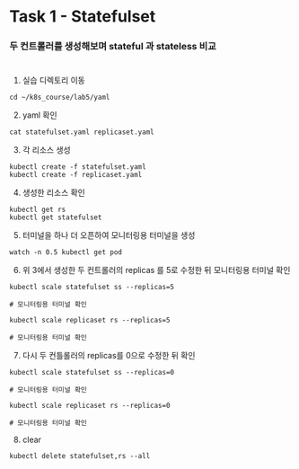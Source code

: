 # Task 1 - Statefulset

### 두 컨트롤러를 생성해보며 stateful 과 stateless 비교
#

1. 실습 디렉토리 이동
```
cd ~/k8s_course/lab5/yaml
```

2. yaml 확인
```
cat statefulset.yaml replicaset.yaml
```

3. 각 리소스 생성
```
kubectl create -f statefulset.yaml
kubectl create -f replicaset.yaml
```

4. 생성한 리소스 확인
```
kubectl get rs
kubectl get statefulset
```

5.  터미널을 하나 더 오픈하여 모니터링용 터미널을 생성
```
watch -n 0.5 kubectl get pod
```

6. 위 3에서 생성한 두 컨트롤러의 replicas 를 5로 수정한 뒤 모니터링용 터미널 확인
```
kubectl scale statefulset ss --replicas=5

# 모니터링용 터미널 확인

kubectl scale replicaset rs --replicas=5

# 모니터링용 터미널 확인
```
7. 다시 두 컨틀롤러의 replicas를 0으로 수정한 뒤 확인
```
kubectl scale statefulset ss --replicas=0

# 모니터링용 터미널 확인

kubectl scale replicaset rs --replicas=0

# 모니터링용 터미널 확인
```

8. clear
```
kubectl delete statefulset,rs --all
```
